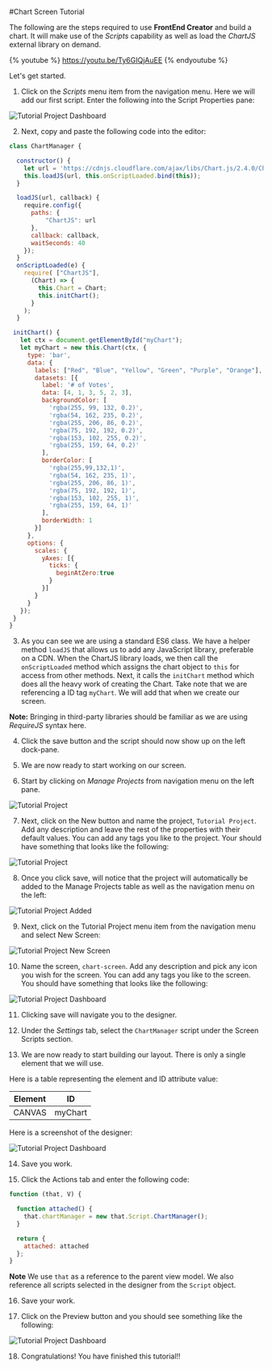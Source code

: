 #Chart Screen Tutorial

The following are the steps required to use **FrontEnd Creator** and build a chart. It will make use of the *Scripts* capability as well as load the *ChartJS* external library on demand.

{% youtube %}
  https://youtu.be/Ty6GIQjAuEE
{% endyoutube %}

Let's get started.

1) Click on the *Scripts* menu item from the navigation menu. Here we will add our first script. Enter the following into the Script Properties pane:

![Tutorial Project Dashboard](../assets/images/tutorials/tutorial-script-properties.png)

2) Next, copy and paste the following code into the editor:

```javascript
class ChartManager {

  constructor() {
    let url = 'https://cdnjs.cloudflare.com/ajax/libs/Chart.js/2.4.0/Chart.bundle';
    this.loadJS(url, this.onScriptLoaded.bind(this));
  }

  loadJS(url, callback) {
    require.config({
      paths: {
          "ChartJS": url
      },
      callback: callback,
      waitSeconds: 40
    });
  }
  onScriptLoaded(e) {
    require( ["ChartJS"],
      (Chart) => {
        this.Chart = Chart;
        this.initChart();
      }
    );
  }

 initChart() {
   let ctx = document.getElementById("myChart");
   let myChart = new this.Chart(ctx, {
     type: 'bar',
     data: {
       labels: ["Red", "Blue", "Yellow", "Green", "Purple", "Orange"],
       datasets: [{
         label: '# of Votes',
         data: [4, 1, 3, 5, 2, 3],
         backgroundColor: [
           'rgba(255, 99, 132, 0.2)',
           'rgba(54, 162, 235, 0.2)',
           'rgba(255, 206, 86, 0.2)',
           'rgba(75, 192, 192, 0.2)',
           'rgba(153, 102, 255, 0.2)',
           'rgba(255, 159, 64, 0.2)'
         ],
         borderColor: [
           'rgba(255,99,132,1)',
           'rgba(54, 162, 235, 1)',
           'rgba(255, 206, 86, 1)',
           'rgba(75, 192, 192, 1)',
           'rgba(153, 102, 255, 1)',
           'rgba(255, 159, 64, 1)'
         ],
         borderWidth: 1
       }]
     },
     options: {
       scales: {
         yAxes: [{
           ticks: {
             beginAtZero:true
           }
         }]
       }
     }
   });
 }    
}
```

3) As you can see we are using a standard ES6 class. We have a helper method `loadJS` that allows us to add any JavaScript library, preferable on a CDN. When the ChartJS library loads, we then call the `onScriptLoaded` method which assigns the chart object to `this` for access from other methods. Next, it calls the `initChart` method which does all the heavy work of creating the Chart. Take note that we are referencing a ID tag `myChart`. We will add that when we create our screen.

**Note:** Bringing in third-party libraries should be familiar as we are using *RequireJS* syntax here.

4) Click the save button and the script should now show up on the left dock-pane.

5) We are now ready to start working on our screen.

6) Start by clicking on *Manage Projects* from navigation menu on the left pane.

![Tutorial Project](../assets/images/tutorials/tutorial-manage-projects.png)

7) Next, click on the New button and name the project, `Tutorial Project`. Add any description and leave the rest of the properties with their default values. You can add any tags you like to the project. Your should have something that looks like the following:

![Tutorial Project](../assets/images/tutorials/tutorial-project.png)

8) Once you click save, will notice that the project will automatically be added to the Manage Projects table as well as the navigation menu on the left:

![Tutorial Project Added](../assets/images/tutorials/tutorial-project-added.png)

9) Next, click on the Tutorial Project menu item from the navigation menu and select New Screen:

![Tutorial Project New Screen](../assets/images/tutorials/tutorial-project-new-screen.png)

10) Name the screen, `chart-screen`. Add any description and pick any icon you wish for the screen. You can add any tags you like to the screen. You should have something that looks like the following:

![Tutorial Project Dashboard](../assets/images/tutorials/tutorial-screen-properties.png)

11) Clicking save will navigate you to the designer.

12) Under the *Settings* tab, select the `ChartManager` script under the Screen Scripts section.

13) We are now ready to start building our layout. There is only a single element that we will use.

Here is a table representing the element and ID attribute value:

Element | ID
------- | ---- 
CANVAS | myChart

Here is a screenshot of the designer:

![Tutorial Project Dashboard](../assets/images/tutorials/tutorial-chart-screen-canvas.png)

14) Save you work.

15) Click the Actions tab and enter the following code:

```javascript
function (that, V) {

  function attached() {
    that.chartManager = new that.Script.ChartManager();
  }

  return {
    attached: attached
  };
}
```

**Note** We use `that` as a reference to the parent view model. We also reference all scripts selected in the designer from the `Script` object.

16) Save your work.

17) Click on the Preview button and you should see something like the following:

![Tutorial Project Dashboard](../assets/images/tutorials/tutorial-chart-preview.png)

18) Congratulations! You have finished this tutorial!!
